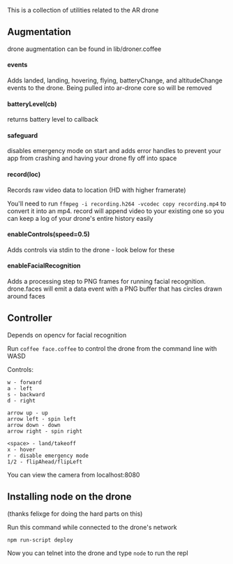 This is a collection of utilities related to the AR drone

## Augmentation

drone augmentation can be found in lib/droner.coffee

#### events

Adds landed, landing, hovering, flying, batteryChange, and altitudeChange events to the drone. Being pulled into ar-drone core so will be removed

#### batteryLevel(cb)

returns battery level to callback

#### safeguard

disables emergency mode on start and adds error handles to prevent your app from crashing and having your drone fly off into space

#### record(loc)

Records raw video data to location (HD with higher framerate)

You'll need to run ```ffmpeg -i recording.h264 -vcodec copy recording.mp4``` to convert it into an mp4. record will append video to your existing one so you can keep a log of your drone's entire history easily

#### enableControls(speed=0.5)

Adds controls via stdin to the drone - look below for these

#### enableFacialRecognition

Adds a processing step to PNG frames for running facial recognition. drone.faces will emit a data event with a PNG buffer that has circles drawn around faces


## Controller

Depends on opencv for facial recognition

Run ```coffee face.coffee``` to control the drone from the command line with WASD

Controls:

```
w - forward
a - left
s - backward
d - right

arrow up - up
arrow left - spin left
arrow down - down
arrow right - spin right

<space> - land/takeoff
x - hover
r - disable emergency mode
1/2 - flipAhead/flipLeft
```

You can view the camera from localhost:8080


## Installing node on the drone

(thanks felixge for doing the hard parts on this)

Run this command while connected to the drone's network

```
npm run-script deploy
```

Now you can telnet into the drone and type ```node``` to run the repl